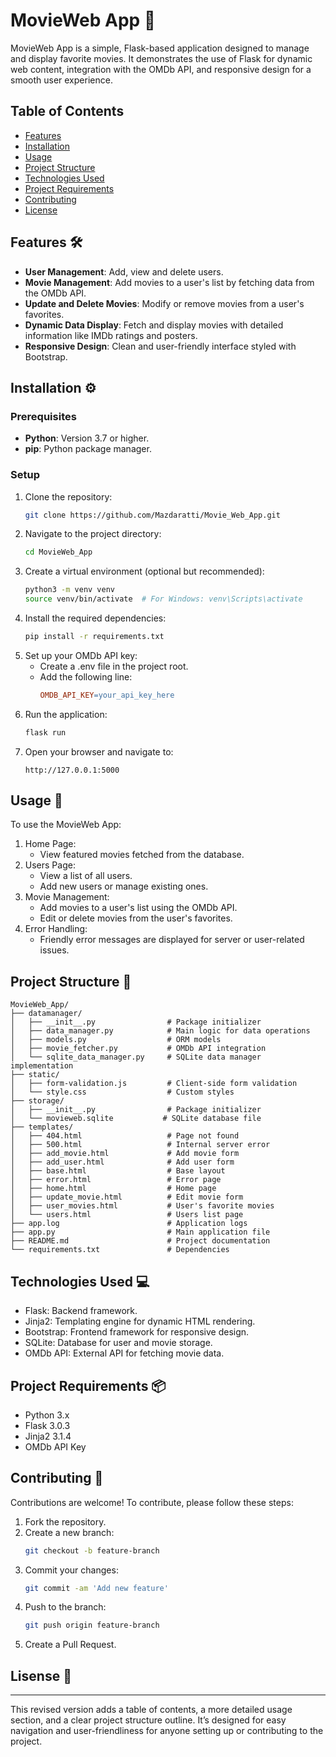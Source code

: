 # MovieWeb App 🎥

MovieWeb App is a simple, Flask-based application designed to manage and display favorite movies. It demonstrates the use of Flask for dynamic web content, integration with the OMDb API, and responsive design for a smooth user experience.

## Table of Contents
- [Features](#features)
- [Installation](#installation)
- [Usage](#usage)
- [Project Structure](#project-structure)
- [Technologies Used](#technologies-used)
- [Project Requirements](#project-requirements)
- [Contributing](#contributing)
- [License](#license)

## Features 🛠

- **User Management**: Add, view and delete users.
- **Movie Management**: Add movies to a user's list by fetching data from the OMDb API.
- **Update and Delete Movies**: Modify or remove movies from a user's favorites.
- **Dynamic Data Display**: Fetch and display movies with detailed information like IMDb ratings and posters.
- **Responsive Design**: Clean and user-friendly interface styled with Bootstrap.

## Installation ⚙

### Prerequisites
- **Python**: Version 3.7 or higher.
- **pip**: Python package manager.

### Setup
1. Clone the repository:
   ```bash
   git clone https://github.com/Mazdaratti/Movie_Web_App.git
2. Navigate to the project directory:
   ```bash
   cd MovieWeb_App
3. Create a virtual environment (optional but recommended):
   ```bash
   python3 -m venv venv
   source venv/bin/activate  # For Windows: venv\Scripts\activate
4. Install the required dependencies:
   ```bash
   pip install -r requirements.txt
5. Set up your OMDb API key:
   - Create a .env file in the project root.
   - Add the following line:
     ```makefile
     OMDB_API_KEY=your_api_key_here
6. Run the application:
   ```bash
   flask run
7. Open your browser and navigate to:
   ```arduino
   http://127.0.0.1:5000
   
## Usage 📖

To use the MovieWeb App:

1. Home Page:
   - View featured movies fetched from the database.
2. Users Page:
   - View a list of all users.
   - Add new users or manage existing ones.
3. Movie Management:
   - Add movies to a user's list using the OMDb API.
   - Edit or delete movies from the user's favorites.
4. Error Handling:
   - Friendly error messages are displayed for server or user-related issues.

## Project Structure 📂
```
MovieWeb_App/
├── datamanager/
│   ├── __init__.py                # Package initializer
│   ├── data_manager.py            # Main logic for data operations
│   ├── models.py                  # ORM models
│   ├── movie_fetcher.py           # OMDb API integration
│   └── sqlite_data_manager.py     # SQLite data manager implementation   
├── static/
│   ├── form-validation.js         # Client-side form validation
│   └── style.css                  # Custom styles
├── storage/
│   ├── __init__.py                # Package initializer
│   └── movieweb.sqlite           # SQLite database file
├── templates/
│   ├── 404.html                   # Page not found
│   ├── 500.html                   # Internal server error
│   ├── add_movie.html             # Add movie form
│   ├── add_user.html              # Add user form
│   ├── base.html                  # Base layout
│   ├── error.html                 # Error page
│   ├── home.html                  # Home page
│   ├── update_movie.html          # Edit movie form
│   ├── user_movies.html           # User's favorite movies
│   └── users.html                 # Users list page
├── app.log                        # Application logs
├── app.py                         # Main application file
├── README.md                      # Project documentation
└── requirements.txt               # Dependencies
```
## Technologies Used 💻

   - Flask: Backend framework.
   - Jinja2: Templating engine for dynamic HTML rendering.
   - Bootstrap: Frontend framework for responsive design.
   - SQLite: Database for user and movie storage.
   - OMDb API: External API for fetching movie data.

## Project Requirements 📦

   - Python 3.x
   - Flask 3.0.3
   - Jinja2 3.1.4
   - OMDb API Key

## Contributing 🤝

Contributions are welcome! To contribute, please follow these steps:

1. Fork the repository.
2. Create a new branch:
   ```bash
   git checkout -b feature-branch
3. Commit your changes:
   ```bash
   git commit -am 'Add new feature'
4. Push to the branch:
   ```bash
   git push origin feature-branch
5. Create a Pull Request.

## Lisense 📜

---

This revised version adds a table of contents, a more detailed usage section, and a clear project structure outline. It’s designed for easy navigation and user-friendliness for anyone setting up or contributing to the project.